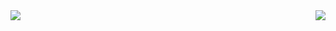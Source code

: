 <a href="https://github.com/anuraghazra/github-readme-stats">
  <img align="left" src="https://github-readme-stats.vercel.app/api?username=nutti&count_private=false&show_icons=true" />
</a>
<a href="https://github.com/anuraghazra/github-readme-stats">
  <img align="right" src="https://github-readme-stats.vercel.app/api/top-langs/?username=nutti&layout=compact" />
</a>
